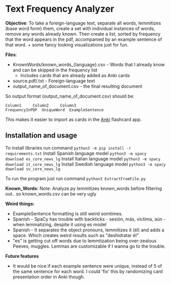 # Text Frequency Analyzer

**Objective**: To take a foreign-language text, separate all words, lemmitizes (base word form) them, create a set with individual instances of words, remove any words already known. 
Then create a list, sorted by frequency that the word appears in the pdf, accompanied by an example sentence of that word. + some fancy looking visualizations just for fun.

**Files**:
- KnownWords/known_words_{language}.csv - Words that I already know and can be skipped in the frequency list
  - Includes cards that are already added as Anki cards
- source.pdf/.txt - Foreign-language text
- output_name_of_document.csv - the final resulting document


So output format (output_name_of_document.csv) should be:
```
Column1		Column2		Column3
FrequencyInPDF	UniqueWord	ExampleSentence
```
This makes it easier to import as cards in the [Anki](https://apps.ankiweb.net/) flashcard app.



## Installation and usage
To install libraries run command `python3 -m pip install -r requirements.txt`
Install Spanish language model `python3 -m spacy download es_core_news_lg`
Install Italian language model `python3 -m spacy download it_core_news_lg`
Install Swedish language model `python3 -m spacy download sv_core_news_lg`

To run the program just run command `python3 ExtractFromFile.py`


**Known_Words:**
Note: Analyze.py lemmitizes known_words before filtering out.. so known_words.csv can be very ugly




**Weird things:**
- ExampleSentence formatting is still weird somtimes.
- Spanish - SpaCy has trouble with backticks - sesión, más, víctima, aún - when lemmatizing, despite it using es model
- Spanish - It separates the object pronouns, lemmitizes it (él) and adds a space. Which creates weird results such as "deshidratar él"
- "es" is getting cut off words due to lemmtization being over-zealous Peeves, muggles. Lemmas are customizable if I wanna go to the trouble.

**Future features**
- It would be nice if each example sentence were unique, instead of 5 of the same sentence for each word. I could 'fix' this by randomizing card presentation order in Anki though.